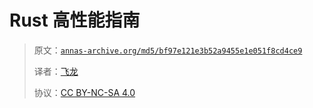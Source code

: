 # Rust 高性能指南

> 原文：[`annas-archive.org/md5/bf97e121e3b52a9455e1e051f8cd4ce9`](https://annas-archive.org/md5/bf97e121e3b52a9455e1e051f8cd4ce9)
> 
> 译者：[飞龙](https://github.com/wizardforcel)
> 
> 协议：[CC BY-NC-SA 4.0](http://creativecommons.org/licenses/by-nc-sa/4.0/)